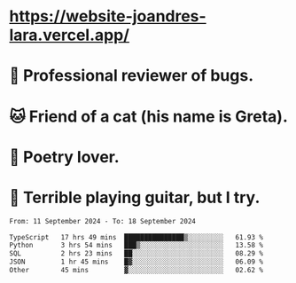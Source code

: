 # https://website-joandres-lara.vercel.app/
# 🐛 Professional reviewer of bugs.
# 🐱 Friend of a cat (his name is Greta).
# 📜 Poetry lover.
# 🎸 Terrible playing guitar, but I try.

<!--START_SECTION:waka-->

```txt
From: 11 September 2024 - To: 18 September 2024

TypeScript   17 hrs 49 mins  ███████████████▒░░░░░░░░░   61.93 %
Python       3 hrs 54 mins   ███▒░░░░░░░░░░░░░░░░░░░░░   13.58 %
SQL          2 hrs 23 mins   ██░░░░░░░░░░░░░░░░░░░░░░░   08.29 %
JSON         1 hr 45 mins    █▓░░░░░░░░░░░░░░░░░░░░░░░   06.09 %
Other        45 mins         ▓░░░░░░░░░░░░░░░░░░░░░░░░   02.62 %
```

<!--END_SECTION:waka-->
